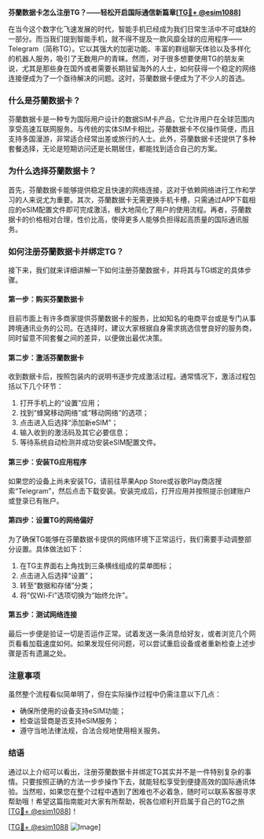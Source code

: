 **芬蘭数据卡怎么注册TG？——轻松开启国际通信新篇章[[TG💪+ @esim1088](https://t.me/s/esim1088)]**

在当今这个数字化飞速发展的时代，智能手机已经成为我们日常生活中不可或缺的一部分。而当我们提到智能手机，就不得不提及一款风靡全球的应用程序——Telegram（简称TG）。它以其强大的加密功能、丰富的群组聊天体验以及多样化的机器人服务，吸引了无数用户的青睐。然而，对于很多想要使用TG的朋友来说，尤其是那些身在国外或者需要长期驻留海外的人士，如何获得一个稳定的网络连接便成为了一个亟待解决的问题。这时，芬蘭数据卡便成为了不少人的首选。

### 什么是芬蘭数据卡？

芬蘭数据卡是一种专为国际用户设计的数据SIM卡产品，它允许用户在全球范围内享受高速互联网服务。与传统的实体SIM卡相比，芬蘭数据卡不仅操作简便，而且支持多国漫游，非常适合经常出差或旅行的人士。此外，芬蘭数据卡还提供了多种套餐选择，无论是短期访问还是长期居住，都能找到适合自己的方案。

### 为什么选择芬蘭数据卡？

首先，芬蘭数据卡能够提供稳定且快速的网络连接，这对于依赖网络进行工作和学习的人来说尤为重要。其次，芬蘭数据卡无需更换手机卡槽，只需通过APP下载相应的eSIM配置文件即可完成激活，极大地简化了用户的使用流程。再者，芬蘭数据卡的价格相对合理，性价比高，使得更多人能够负担得起高质量的国际通讯服务。

### 如何注册芬蘭数据卡并绑定TG？

接下来，我们就来详细讲解一下如何注册芬蘭数据卡，并将其与TG绑定的具体步骤。

#### 第一步：购买芬蘭数据卡

目前市面上有许多商家提供芬蘭数据卡的服务，比如知名的电商平台或是专门从事跨境通讯业务的公司。在选择时，建议大家根据自身需求挑选信誉良好的服务商，同时留意不同套餐之间的差异，以便做出最优决策。

#### 第二步：激活芬蘭数据卡

收到数据卡后，按照包装内的说明书逐步完成激活过程。通常情况下，激活过程包括以下几个环节：
1. 打开手机上的“设置”应用；
2. 找到“蜂窝移动网络”或“移动网络”的选项；
3. 点击进入后选择“添加新eSIM”；
4. 输入收到的激活码及其它必要信息；
5. 等待系统自动检测并成功安装eSIM配置文件。

#### 第三步：安装TG应用程序

如果您的设备上尚未安装TG，请前往苹果App Store或谷歌Play商店搜索“Telegram”，然后点击下载安装。安装完成后，打开应用并按照提示创建账户或登录已有账户。

#### 第四步：设置TG的网络偏好

为了确保TG能够在芬蘭数据卡提供的网络环境下正常运行，我们需要手动调整部分设置。具体做法如下：
1. 在TG主界面右上角找到三条横线组成的菜单图标；
2. 点击进入后选择“设置”；
3. 转至“数据和存储”分类；
4. 将“仅Wi-Fi”选项切换为“始终允许”。

#### 第五步：测试网络连接

最后一步便是验证一切是否运作正常。试着发送一条消息给好友，或者浏览几个网页看看加载速度如何。如果发现任何问题，可以尝试重启设备或者重新检查上述步骤是否有遗漏之处。

### 注意事项

虽然整个流程看似简单明了，但在实际操作过程中仍需注意以下几点：
- 确保所使用的设备支持eSIM功能；
- 检查运营商是否支持eSIM服务；
- 遵守当地法律法规，合法合规地使用相关服务。

### 结语

通过以上介绍可以看出，注册芬蘭数据卡并绑定TG其实并不是一件特别复杂的事情。只要按照正确的方法一步步操作下去，就能轻松享受到便捷高效的国际通讯体验。当然啦，如果您在整个过程中遇到了困难也不必着急，随时可以联系客服寻求帮助哦！希望这篇指南能对大家有所帮助，祝各位顺利开启属于自己的TG之旅[[TG💪+ @esim1088](https://t.me/s/esim1088)]！

[[TG💪+ @esim1088](https://t.me/s/esim1088) ![Image](https://i.postimg.cc/4NQfJmqS/Snipaste-2025-05-13-00-14-12.png)]